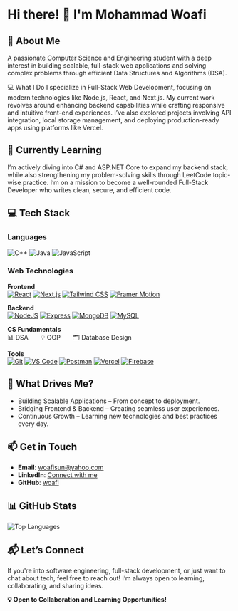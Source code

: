 # Hi there! 👋 I'm Mohammad Woafi
## 🚀 About Me
A passionate Computer Science and Engineering student with a deep interest in building scalable, full-stack web applications and solving complex problems through efficient Data Structures and Algorithms (DSA).

💻 What I Do
I specialize in Full-Stack Web Development, focusing on modern technologies like Node.js, React, and Next.js. My current work revolves around enhancing backend capabilities while crafting responsive and intuitive front-end experiences. I’ve also explored projects involving API integration, local storage management, and deploying production-ready apps using platforms like Vercel.

## 🌱 Currently Learning
I’m actively diving into C# and ASP.NET Core to expand my backend stack, while also strengthening my problem-solving skills through LeetCode topic-wise practice. I’m on a mission to become a well-rounded Full-Stack Developer who writes clean, secure, and efficient code.

## 💻 Tech Stack
### Languages
![C++](https://img.shields.io/badge/C++-%2300599C.svg?style=flat&logo=c%2B%2B&logoColor=white)
![Java](https://img.shields.io/badge/Java-%23ED8B00.svg?style=flat&logo=java&logoColor=white)
![JavaScript](https://img.shields.io/badge/JavaScript-%23323330.svg?style=flat&logo=javascript&logoColor=%23F7DF1E)

### Web Technologies
**Frontend**  
[![React](https://img.shields.io/badge/React-20232A?style=flat&logo=react&logoColor=61DAFB)](https://reactjs.org)
[![Next.js](https://img.shields.io/badge/Next.js-000000?style=flat&logo=nextdotjs&logoColor=white)](https://nextjs.org)
[![Tailwind CSS](https://img.shields.io/badge/Tailwind_CSS-38B2AC?style=flat&logo=tailwind-css&logoColor=white)](https://tailwindcss.com)
[![Framer Motion](https://img.shields.io/badge/Framer_Motion-0055FF?style=flat&logo=framer&logoColor=white)](https://www.framer.com/motion/)

**Backend**  
[![NodeJS](https://img.shields.io/badge/Node.js-6DA55F?style=flat&logo=node.js&logoColor=white)](https://nodejs.org)
[![Express](https://img.shields.io/badge/Express.js-000000?style=flat&logo=express&logoColor=white)](https://expressjs.com)
[![MongoDB](https://img.shields.io/badge/MongoDB-4EA94B?style=flat&logo=mongodb&logoColor=white)](https://www.mongodb.com)
[![MySQL](https://img.shields.io/badge/MySQL-00758F?style=flat&logo=mysql&logoColor=white)](https://www.mysql.com)

**CS Fundamentals**  
📊 DSA  💡 OOP  🗂️ Database Design

**Tools**  
[![Git](https://img.shields.io/badge/Git-F05032?style=flat&logo=git&logoColor=white)](https://git-scm.com)
[![VS Code](https://img.shields.io/badge/VS_Code-007ACC?style=flat&logo=visual-studio-code&logoColor=white)](https://code.visualstudio.com)
[![Postman](https://img.shields.io/badge/Postman-FF6C37?style=flat&logo=postman&logoColor=white)](https://www.postman.com)
[![Vercel](https://img.shields.io/badge/Vercel-000000?style=flat&logo=vercel&logoColor=white)](https://vercel.com)
[![Firebase](https://img.shields.io/badge/Firebase-FFCA28?style=flat&logo=firebase&logoColor=white)](https://firebase.google.com)


## 🎯 What Drives Me?
- Building Scalable Applications – From concept to deployment.
- Bridging Frontend & Backend – Creating seamless user experiences.
- Continuous Growth – Learning new technologies and best practices every day.

## 📫 Get in Touch
- **Email**: [woafisun@yahoo.com](mailto:woafisun@yahoo.com)
- **LinkedIn**: [Connect with me](https://www.linkedin.com/in/your-linkedin-username)
- **GitHub**: [woafi](https://github.com/woafi)

## 📊 GitHub Stats
![Top Languages](https://github-readme-stats.vercel.app/api/top-langs/?username=woafi&layout=compact&theme=radical)

## 📬 Let’s Connect
If you're into software engineering, full-stack development, or just want to chat about tech, feel free to reach out! I’m always open to learning, collaborating, and sharing ideas.

**💡 Open to Collaboration and Learning Opportunities!**
